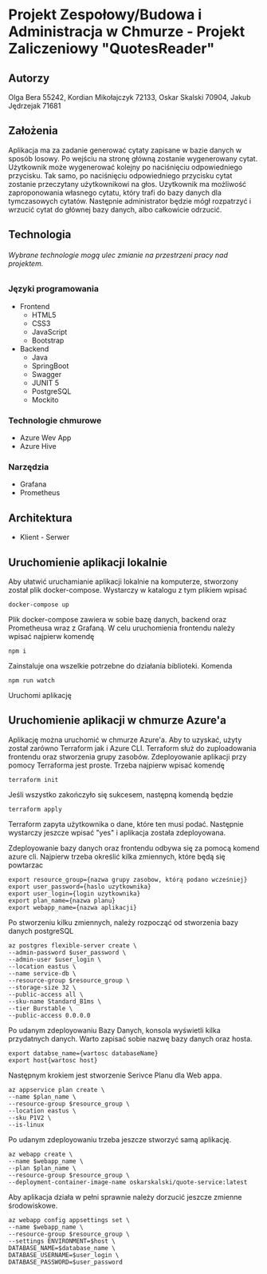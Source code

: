 # Projekt Zespołowy/Budowa i Administracja w Chmurze - Projekt Zaliczeniowy "QuotesReader"

## Autorzy
Olga Bera 55242, Kordian Mikołajczyk 72133, Oskar Skalski 70904, Jakub Jędrzejak 71681

## Założenia
Aplikacja ma za zadanie generować cytaty zapisane w bazie danych w sposób losowy. Po wejściu na stronę główną zostanie wygenerowany cytat. Użytkownik może wygenerować kolejny po naciśnięciu odpowiedniego przycisku. Tak samo, po naciśnięciu odpowiedniego przycisku cytat zostanie przeczytany użytkownikowi na głos.
Uzytkownik ma możliwość zaproponowania własnego cytatu, który trafi do bazy danych dla tymczasowych cytatów. Następnie administrator będzie mógł rozpatrzyć i wrzucić cytat do głównej bazy danych, albo całkowicie odrzucić.

## Technologia


###### Wybrane technologie mogą ulec zmianie na przestrzeni pracy nad projektem.

### Języki programowania

* Frontend
  * HTML5
  * CSS3
  * JavaScript
  * Bootstrap
* Backend
  * Java
  * SpringBoot
  * Swagger
  * JUNIT 5
  * PostgreSQL
  * Mockito

### Technologie chmurowe

 * Azure Wev App
 * Azure Hive

### Narzędzia
 * Grafana
 * Prometheus


## Architektura
* Klient - Serwer


## Uruchomienie aplikacji lokalnie
Aby ułatwić uruchamianie aplikacji lokalnie na komputerze, stworzony został plik docker-compose. Wystarczy w katalogu z tym plikiem wpisać
```
docker-compose up
```
Plik docker-compose zawiera w sobie bazę danych, backend oraz Prometheusa wraz z Grafaną. W celu uruchomienia frontendu należy wpisać najpierw komendę
```
npm i
```
Zainstaluje ona wszelkie potrzebne do działania biblioteki. Komenda
```
npm run watch
```
Uruchomi aplikację

## Uruchomienie aplikacji w chmurze Azure'a

Aplikację można uruchomić w chmurze Azure'a. Aby to uzyskać, użyty został zarówno Terraform jak i Azure CLI. Terraform służ do zuploadowania frontendu oraz stworzenia grupy zasobów.
Zdeployowanie aplikacji przy pomocy Terraforma jest proste. Trzeba najpierw wpisać komendę
```
terraform init
```
Jeśli wszystko zakończyło się sukcesem, następną komendą będzie
```
terraform apply
```
Terraform zapyta użytkownika o dane, które ten musi podać. Następnie wystarczy jeszcze wpisać "yes" i aplikacja została zdeployowana.

Zdeployowanie bazy danych oraz frontendu odbywa się za pomocą komend azure cli.
Najpierw trzeba określić kilka zmiennych, które będą się powtarzac
```
export resource_group={nazwa grupy zasobow, którą podano wcześniej}
export user_password={haslo uzytkownika}
export user_login={login uzytkownika}
export plan_name={nazwa planu}
export webapp_name={nazwa aplikacji}
```
Po stworzeniu kilku zmiennych, należy rozpocząć od stworzenia bazy danych postgreSQL
```
az postgres flexible-server create \
--admin-password $user_password \
--admin-user $user_login \
--location eastus \
--name service-db \
--resource-group $resource_group \
--storage-size 32 \
--public-access all \
--sku-name Standard_B1ms \
--tier Burstable \
--public-access 0.0.0.0
```
Po udanym zdeployowaniu Bazy Danych, konsola wyświetli kilka przydatnych danych. Warto zapisać sobie nazwę bazy danych oraz hosta.
```
export databse_name={wartosc databaseName}
export host{wartosc host}
```

Następnym krokiem jest stworzenie Serivce Planu dla Web appa.
```
az appservice plan create \
--name $plan_name \
--resource-group $resource_group \
--location eastus \
--sku P1V2 \
--is-linux
```
Po udanym zdeployowaniu trzeba jeszcze stworzyć samą aplikację.
```
az webapp create \
--name $webapp_name \
--plan $plan_name \
--resource-group $resource_group \
--deployment-container-image-name oskarskalski/quote-service:latest
```
Aby aplikacja działa w pełni sprawnie należy dorzucić jeszcze zmienne środowiskowe.
```
az webapp config appsettings set \
--name $webapp_name \
--resource-group $resource_group \
--settings ENVIRONMENT=$host \
DATABASE_NAME=$database_name \
DATABASE_USERNAME=$user_login \
DATABASE_PASSWORD=$user_password
```